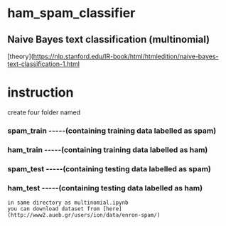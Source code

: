 # ham_spam_classifier
## Naive Bayes text classification (multinomial)
[theory](https://nlp.stanford.edu/IR-book/html/htmledition/naive-bayes-text-classification-1.html


# instruction
  create four folder named 
   ### spam_train   -----(containing training data labelled as spam)
   ### ham_train    -----(containing training data labelled as ham)
   ### spam_test    -----(containing testing  data labelled as spam)
   ### ham_test     -----(containing  testing data labelled as ham)
    
    in same directory as multinomial.ipynb
    you can download dataset from [here](http://www2.aueb.gr/users/ion/data/enron-spam/)
   
